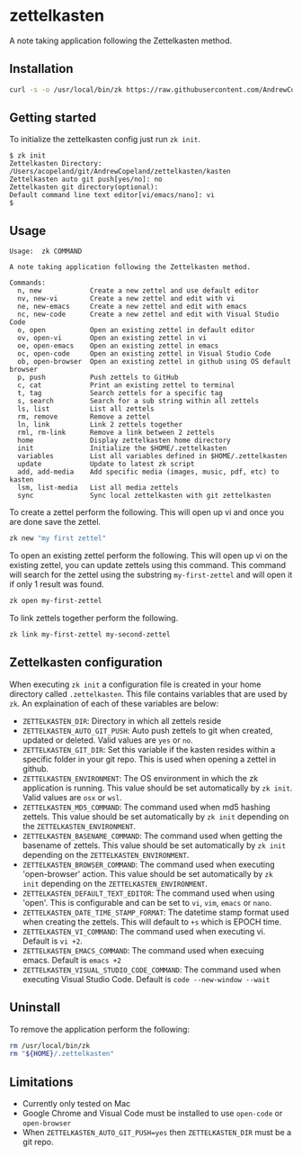 # zettelkasten
A note taking application following the Zettelkasten method.

## Installation
```bash
curl -s -o /usr/local/bin/zk https://raw.githubusercontent.com/AndrewCopeland/zettelkasten/master/zk && chmod +x /usr/local/bin/zk
```

## Getting started
To initialize the zettelkasten config just run `zk init`.
```
$ zk init
Zettelkasten Directory: /Users/acopeland/git/AndrewCopeland/zettelkasten/kasten
Zettelkasten auto git push[yes/no]: no
Zettelkasten git directory(optional):
Default command line text editor[vi/emacs/nano]: vi
$
```

## Usage
```
Usage:	zk COMMAND

A note taking application following the Zettelkasten method.

Commands:
  n, new            Create a new zettel and use default editor
  nv, new-vi        Create a new zettel and edit with vi
  ne, new-emacs     Create a new zettel and edit with emacs
  nc, new-code      Create a new zettel and edit with Visual Studio Code
  o, open           Open an existing zettel in default editor
  ov, open-vi       Open an existing zettel in vi
  oe, open-emacs    Open an existing zettel in emacs
  oc, open-code     Open an existing zettel in Visual Studio Code
  ob, open-browser  Open an existing zettel in github using OS default browser
  p, push           Push zettels to GitHub
  c, cat            Print an existing zettel to terminal
  t, tag            Search zettels for a specific tag
  s, search         Search for a sub string within all zettels
  ls, list          List all zettels
  rm, remove        Remove a zettel
  ln, link          Link 2 zettels together
  rml, rm-link      Remove a link between 2 zettels
  home              Display zettelkasten home directory
  init              Initialize the $HOME/.zettelkasten
  variables         List all variables defined in $HOME/.zettelkasten
  update            Update to latest zk script
  add, add-media    Add specific media (images, music, pdf, etc) to kasten
  lsm, list-media   List all media zettels
  sync              Sync local zettelkasten with git zettelkasten
```

To create a zettel perform the following. This will open up vi and once you are done save the zettel.
```bash
zk new "my first zettel"
```

To open an existing zettel perform the following. This will open up vi on the existing zettel, you can update zettels using this command. This command will search for the zettel using the substring `my-first-zettel` and will open it if only 1 result was found.
```bash
zk open my-first-zettel
```

To link zettels together perform the following.
```bash
zk link my-first-zettel my-second-zettel
```

## Zettelkasten configuration
When executing `zk init` a configuration file is created in your home directory called `.zettelkasten`.
This file contains variables that are used by `zk`. An explaination of each of these variables are below:
- `ZETTELKASTEN_DIR`: Directory in which all zettels reside
- `ZETTELKASTEN_AUTO_GIT_PUSH`: Auto push zettels to git when created, updated or deleted. Valid values are `yes` or `no`.
- `ZETTELKASTEN_GIT_DIR`: Set this variable if the kasten resides within a specific folder in your git repo. This is used when opening a zettel in github.
- `ZETTELKASTEN_ENVIRONMENT`: The OS environment in which the zk application is running. This value should be set automatically by `zk init`. Valid values are `osx` or `wsl`.
-  `ZETTELKASTEN_MD5_COMMAND`: The command used when md5 hashing zettels. This value should be set automatically by `zk init` depending on the `ZETTELKASTEN_ENVIRONMENT`.
- `ZETTELKASTEN_BASENAME_COMMAND`: The command used when getting the basename of zettels. This value should be set automatically by `zk init` depending on the `ZETTELKASTEN_ENVIRONMENT`.
- `ZETTELKASTEN_BROWSER_COMMAND`: The command used when executing 'open-browser' action. This value should be set automatically by `zk init` depending on the `ZETTELKASTEN_ENVIRONMENT`.
- `ZETTELKASTEN_DEFAULT_TEXT_EDITOR`: The command used when using 'open'. This is configurable and can be set to `vi`, `vim`, `emacs` or `nano`.
- `ZETTELKASTEN_DATE_TIME_STAMP_FORMAT`: The datetime stamp format used when creating the zettels. This will default to `+s` which is EPOCH time.
- `ZETTELKASTEN_VI_COMMAND`: The command used when executing vi. Default is `vi +2`.
- `ZETTELKASTEN_EMACS_COMMAND`: The command used when execuing emacs. Default is `emacs +2`
- `ZETTELKASTEN_VISUAL_STUDIO_CODE_COMMAND`: The command used when executing Visual Studio Code. Default is `code --new-window --wait`

## Uninstall
To remove the application perform the following:
```bash
rm /usr/local/bin/zk
rm "${HOME}/.zettelkasten"
```

## Limitations
- Currently only tested on Mac
- Google Chrome and Visual Code must be installed to use `open-code` or `open-browser`
- When `ZETTELKASTEN_AUTO_GIT_PUSH=yes` then `ZETTELKASTEN_DIR` must be a git repo.
